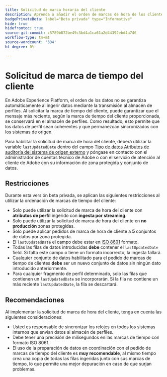 ```yaml
---
title: Solicitud de marca horaria del cliente
description: Aprenda a añadir el orden de marcas de hora de los clientes a sus conjuntos de datos para garantizar la coherencia en los datos de perfil.
badgePrivateBeta: label="Beta privada" type="Informative"
hide: true
hidefromtoc: true
source-git-commit: c5789b872be49c3bd4a1ca61a2d44392ebd4a746
workflow-type: tm+mt
source-wordcount: '334'
ht-degree: 0%

---
```



# Solicitud de marca de tiempo del cliente

En Adobe Experience Platform, el orden de los datos no se garantiza automáticamente al ingerir datos mediante la transmisión al almacén de perfiles. Al solicitar la marca de tiempo del cliente, puede garantizar que el mensaje más reciente, según la marca de tiempo del cliente proporcionada, se conservará en el almacén de perfiles. Como resultado, esto permite que los datos de perfil sean coherentes y que permanezcan sincronizados con los sistemas de origen.

Para habilitar la solicitud de marca de hora del cliente, deberá utilizar la variable `lastUpdatedDate` dentro del campo [Tipo de datos Atributos de auditoría del sistema de origen externo](../xdm/data-types/external-source-system-audit-attributes.md) y póngase en contacto con el administrador de cuentas técnico de Adobe o con el servicio de atención al cliente de Adobe con su información de zona protegida y conjunto de datos.

## Restricciones

Durante esta versión beta privada, se aplican las siguientes restricciones al utilizar la ordenación de marcas de tiempo del cliente:

- Solo puede utilizar la solicitud de marca de hora del cliente con **atributos de perfil** ingerido con **ingesta por streaming**.
- Solo puede utilizar la solicitud de marca de hora del cliente en **no producción** zonas protegidas.
- Solo puede aplicar pedidos de marca de hora de cliente a **5** conjuntos de datos por zona protegida.
- El `lastUpdatedDate` el campo debe estar en [ISO 8601](https://www.iso.org/iso-8601-date-and-time-format.html) formato.
- Todas las filas de datos introducidas **debe** contener el `lastUpdatedDate` field. Si falta este campo o tiene un formato incorrecto, la ingesta fallará.
- Cualquier conjunto de datos habilitado para el pedido de marcas de tiempo de clientes **debe** ser un nuevo conjunto de datos sin ningún dato introducido anteriormente.
- Para cualquier fragmento de perfil determinado, solo las filas que contienen un `lastUpdatedDate` se incorporarán. Si la fila no contiene un más reciente `lastUpdatedDate`, la fila se descartará.

## Recomendaciones 

Al implementar la solicitud de marca de hora del cliente, tenga en cuenta las siguientes consideraciones:

- Usted es responsable de sincronizar los relojes en todos los sistemas internos que envían datos al almacén de perfiles.
- Debe tener una precisión de milisegundos en las marcas de tiempo con formato ISO 8061.
- El uso de la preparación de datos en coordinación con el pedido de marcas de tiempo del cliente es **muy recomendable**, al mismo tiempo crea una copia de todas las filas ingeridas junto con sus marcas de tiempo, lo que permite una mejor depuración en caso de que surjan problemas.
